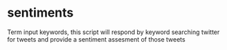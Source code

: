 # sentiments
Term input keywords, this script will respond by keyword searching twitter for tweets and provide a sentiment assesment of those tweets
